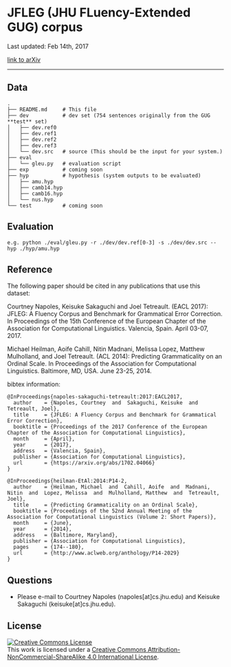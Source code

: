 # JFLEG (JHU FLuency-Extended GUG) corpus

Last updated: Feb 14th, 2017

[link to arXiv ](https://arxiv.org/abs/1702.04066)

- - -

## Data

    .
    ├── README.md     # This file
    ├── dev           # dev set (754 sentences originally from the GUG **test** set)
    │   ├── dev.ref0  
    │   ├── dev.ref1  
    │   ├── dev.ref2  
    │   ├── dev.ref3  
    │   └── dev.src   # source (This should be the input for your system.)
    ├── eval
    │   └── gleu.py   # evaluation script
    ├── exp           # coming soon
    ├── hyp           # hypothesis (system outputs to be evaluated)
    │   ├── amu.hyp
    │   ├── camb14.hyp
    │   ├── camb16.hyp
    │   └── nus.hyp
    └── test          # coming soon

## Evaluation

    e.g. python ./eval/gleu.py -r ./dev/dev.ref[0-3] -s ./dev/dev.src --hyp ./hyp/amu.hyp


## Reference
The following paper should be cited in any publications that use this dataset: 

Courtney Napoles, Keisuke Sakaguchi and Joel Tetreault. (EACL 2017): JFLEG: A Fluency Corpus and Benchmark for Grammatical Error Correction. In Proceedings of the 15th Conference of the European Chapter of the Association for Computational Linguistics. Valencia, Spain. April 03-07, 2017.

Michael Heilman, Aoife Cahill, Nitin Madnani, Melissa Lopez, Matthew Mulholland, and Joel Tetreault. (ACL 2014): Predicting Grammaticality on an Ordinal Scale. In Proceedings of the Association for Computational Linguistics. Baltimore, MD, USA. June 23-25, 2014.

bibtex information:


    @InProceedings{napoles-sakaguchi-tetreault:2017:EACL2017,
      author    = {Napoles, Courtney  and  Sakaguchi, Keisuke  and  Tetreault, Joel},
      title     = {JFLEG: A Fluency Corpus and Benchmark for Grammatical Error Correction},
      booktitle = {Proceedings of the 2017 Conference of the European Chapter of the Association for Computational Linguistics},
      month     = {April},
      year      = {2017},
      address   = {Valencia, Spain},
      publisher = {Association for Computational Linguistics},
      url       = {https://arxiv.org/abs/1702.04066}
    }
     
    @InProceedings{heilman-EtAl:2014:P14-2,
      author    = {Heilman, Michael  and  Cahill, Aoife  and  Madnani, Nitin  and  Lopez, Melissa  and  Mulholland, Matthew  and  Tetreault, Joel},
      title     = {Predicting Grammaticality on an Ordinal Scale},
      booktitle = {Proceedings of the 52nd Annual Meeting of the Association for Computational Linguistics (Volume 2: Short Papers)},
      month     = {June},
      year      = {2014},
      address   = {Baltimore, Maryland},
      publisher = {Association for Computational Linguistics},
      pages     = {174--180},
      url       = {http://www.aclweb.org/anthology/P14-2029}
    }


## Questions

 - Please e-mail to Courtney Napoles (napoles[at]cs.jhu.edu) and Keisuke Sakaguchi (keisuke[at]cs.jhu.edu).


## License
<a rel="license" href="http://creativecommons.org/licenses/by-nc-sa/4.0/"><img alt="Creative Commons License" style="border-width:0" src="http://i.creativecommons.org/l/by-nc-sa/4.0/88x31.png" /></a><br />This work is licensed under a <a rel="license" href="http://creativecommons.org/licenses/by-nc-sa/4.0/">Creative Commons Attribution-NonCommercial-ShareAlike 4.0 International License</a>.


